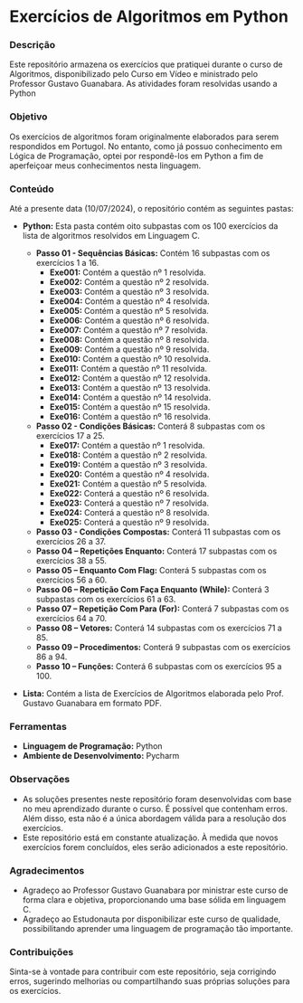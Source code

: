 # Exercícios de Algoritmos em Python

### Descrição

Este repositório armazena os exercícios que pratiquei durante o curso de Algoritmos, disponibilizado pelo Curso em Vídeo e ministrado pelo Professor Gustavo Guanabara. As atividades foram resolvidas usando a Python

### Objetivo

Os exercícios de algoritmos foram originalmente elaborados para serem respondidos em Portugol. No entanto, como já possuo conhecimento em Lógica de Programação, optei por respondê-los em Python a fim de aperfeiçoar meus conhecimentos nesta linguagem. 

### Conteúdo

Até a presente data (10/07/2024), o repositório contém as seguintes pastas:

- **Python:** Esta pasta contém oito subpastas com os 100 exercícios da lista de algoritmos resolvidos em Linguagem C.
  - **Passo 01 - Sequências Básicas:** Contém 16 subpastas com os exercícios 1 a 16.
    - **Exe001:** Contém a questão nº 1 resolvida.
    - **Exe002:** Contém a questão nº 2 resolvida.
    - **Exe003:** Contém a questão nº 3 resolvida.
    - **Exe004:** Contém a questão nº 4 resolvida.
    - **Exe005:** Contém a questão nº 5 resolvida.
    - **Exe006:** Contém a questão nº 6 resolvida.
    - **Exe007:** Contém a questão nº 7 resolvida.
    - **Exe008:** Contém a questão nº 8 resolvida.
    - **Exe009:** Contém a questão nº 9 resolvida.
    - **Exe010:** Contém a questão nº 10 resolvida.
    - **Exe011:** Contém a questão nº 11 resolvida.
    - **Exe012:** Contém a questão nº 12 resolvida.
    - **Exe013:** Contém a questão nº 13 resolvida.
    - **Exe014:** Contém a questão nº 14 resolvida.
    - **Exe015:** Contém a questão nº 15 resolvida.
    - **Exe016:** Contém a questão nº 16 resolvida.
  - **Passo 02 - Condições Básicas:** Conterá 8 subpastas com os exercícios 17 a 25.
    - **Exe017:** Contém a questão nº 1 resolvida.
    - **Exe018:** Contém a questão nº 2 resolvida.
    - **Exe019:** Contém a questão nº 3 resolvida.
    - **Exe020:** Contém a questão nº 4 resolvida.
    - **Exe021:** Contém a questão nº 5 resolvida.
    - **Exe022:** Conterá a questão nº 6 resolvida.
    - **Exe023:** Conterá a questão nº 7 resolvida.
    - **Exe024:** Conterá a questão nº 8 resolvida.
    - **Exe025:** Conterá a questão nº 9 resolvida.   
  - **Passo 03 - Condições Compostas:** Conterá 11 subpastas com os exercícios 26 a 37.
  - **Passo 04 – Repetições Enquanto:** Conterá 17 subpastas com os exercícios 38 a 55.
  - **Passo 05 – Enquanto Com Flag:** Conterá 5 subpastas com os exercícios 56 a 60.
  - **Passo 06 – Repetição Com Faça Enquanto (While):** Conterá 3 subpastas com os exercícios 61 a 63.
  - **Passo 07 – Repetição Com Para (For):** Conterá 7 subpastas com os exercícios 64 a 70.
  - **Passo 08 – Vetores:** Conterá 14 subpastas com os exercícios 71 a 85.
  - **Passo 09 – Procedimentos:** Conterá 9 subpastas com os exercícios 86 a 94.
  - **Passo 10 – Funções:** Conterá 6 subpastas com os exercícios 95 a 100.

- **Lista:** Contém a lista de Exercícios de Algoritmos elaborada pelo Prof. Gustavo Guanabara em formato PDF.

### Ferramentas

- **Linguagem de Programação:** Python
- **Ambiente de Desenvolvimento:** Pycharm

### Observações

- As soluções presentes neste repositório foram desenvolvidas com base no meu aprendizado durante o curso. É possível que contenham erros. Além disso, esta não é a única abordagem válida para a resolução dos exercícios.
- Este repositório está em constante atualização. À medida que novos exercícios forem concluídos, eles serão adicionados a este repositório.

### Agradecimentos

- Agradeço ao Professor Gustavo Guanabara por ministrar este curso de forma clara e objetiva, proporcionando uma base sólida em linguagem C.
- Agradeço ao Estudonauta por disponibilizar este curso de qualidade, possibilitando aprender uma linguagem de programação tão importante.

### Contribuições

Sinta-se à vontade para contribuir com este repositório, seja corrigindo erros, sugerindo melhorias ou compartilhando suas próprias soluções para os exercícios.
